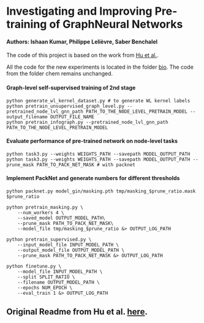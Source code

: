 # Investigating and Improving Pre-training of GraphNeural Networks
#### Authors: Ishaan Kumar, Philippe Lelièvre, Saber Benchalel

The code of this project is based on the work from   [Hu et al.](https://github.com/snap-stanford/pretrain-gnns/).

All the code for the new experiments is located in the folder [bio](./bio).  The code from the folder chem remains unchanged.


#### Graph-level self-supervised training of 2nd stage
```
python generate_wl_kernel_dataset.py # to generate WL kernel labels
python pretrain_unsupervised_graph_level.py --pretrained_node_lvl_gnn_path PATH_TO_THE_N0DE_LEVEL_PRETRAIN_MODEL --output_filename OUTPUT_FILE_NAME
python pretrain_infograph.py --pretrained_node_lvl_gnn_path PATH_TO_THE_N0DE_LEVEL_PRETRAIN_MODEL
```
#### Evaluate performance of pre-trained network on node-level tasks
```
python task3.py --weights WEIGHTS_PATH --savepath MODEL_OUTPUT_PATH 
python task3.py --weights WEIGHTS_PATH --savepath MODEL_OUTPUT_PATH --prune_mask PATH_TO_PACK_NET_MASK # with packnet
```
#### Implement PackNet and generate numbers for different thresholds
```
python packnet.py model_gin/masking.pth tmp/masking_$prune_ratio.mask $prune_ratio

python pretrain_masking.py \
    --num_workers 4 \
    --saved_model OUTPUT_MODEL_PATH\
    --prune_mask PATH_TO_PACK_NET_MASK\
    --model_file tmp/masking_$prune_ratio &> OUTPUT_LOG_PATH

python pretrain_supervised.py \
    --input_model_file INPUT_MODEL_PATH \
    --output_model_file OUTPUT_MODEL_PATH \
    --prune_mask PATH_TO_PACK_NET_MASK &> OUTPUT_LOG_PATH

python finetune.py \
    --model_file INPUT_MODEL_PATH \
    --split SPLIT_RATIO \
    --filename OUTPUT_MODEL_PATH \
    --epochs NUM_EPOCH \
    --eval_train 1 &> OUTPUT_LOG_PATH
```
## Original Readme from Hu et al. [here](./original_README.md).